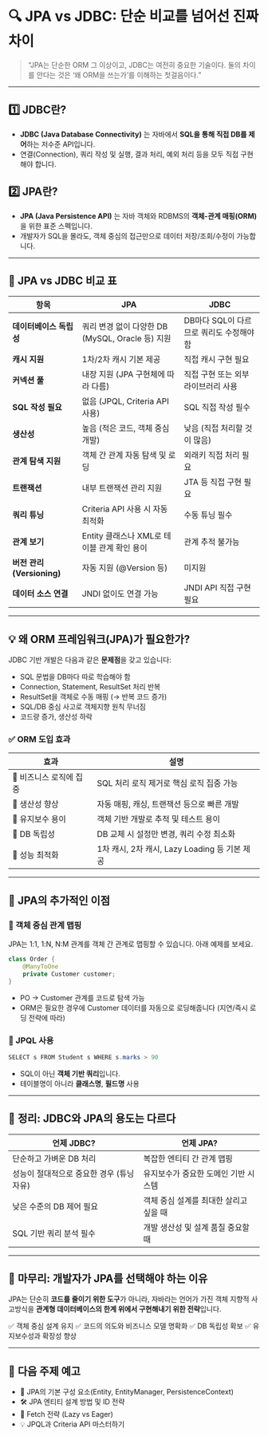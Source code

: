 # 🔍 JPA vs JDBC: 단순 비교를 넘어선 진짜 차이

> “JPA는 단순한 ORM 그 이상이고, JDBC는 여전히 중요한 기술이다. 둘의 차이를 안다는 것은 ‘왜 ORM을 쓰는가’를 이해하는 첫걸음이다.”

---

## 1️⃣ JDBC란?

* **JDBC (Java Database Connectivity)** 는 자바에서 **SQL을 통해 직접 DB를 제어**하는 저수준 API입니다.
* 연결(Connection), 쿼리 작성 및 실행, 결과 처리, 예외 처리 등을 모두 직접 구현해야 합니다.

## 2️⃣ JPA란?

* **JPA (Java Persistence API)** 는 자바 객체와 RDBMS의 **객체-관계 매핑(ORM)** 을 위한 표준 스펙입니다.
* 개발자가 SQL을 몰라도, 객체 중심의 접근만으로 데이터 저장/조회/수정이 가능합니다.

---

## 🔁 JPA vs JDBC 비교 표

| 항목                     | JPA                                  | JDBC                      |
| ---------------------- | ------------------------------------ | ------------------------- |
| **데이터베이스 독립성**         | 쿼리 변경 없이 다양한 DB (MySQL, Oracle 등) 지원 | DB마다 SQL이 다르므로 쿼리도 수정해야 함 |
| **캐시 지원**              | 1차/2차 캐시 기본 제공                       | 직접 캐시 구현 필요               |
| **커넥션 풀**              | 내장 지원 (JPA 구현체에 따라 다름)               | 직접 구현 또는 외부 라이브러리 사용      |
| **SQL 작성 필요**          | 없음 (JPQL, Criteria API 사용)           | SQL 직접 작성 필수              |
| **생산성**                | 높음 (적은 코드, 객체 중심 개발)                 | 낮음 (직접 처리할 것이 많음)         |
| **관계 탐색 지원**           | 객체 간 관계 자동 탐색 및 로딩                   | 외래키 직접 처리 필요              |
| **트랜잭션**               | 내부 트랜잭션 관리 지원                        | JTA 등 직접 구현 필요            |
| **쿼리 튜닝**              | Criteria API 사용 시 자동 최적화             | 수동 튜닝 필수                  |
| **관계 보기**              | Entity 클래스나 XML로 테이블 관계 확인 용이        | 관계 추적 불가능                 |
| **버전 관리 (Versioning)** | 자동 지원 (@Version 등)                   | 미지원                       |
| **데이터 소스 연결**          | JNDI 없이도 연결 가능                       | JNDI API 직접 구현 필요         |

---

## 💡 왜 ORM 프레임워크(JPA)가 필요한가?

JDBC 기반 개발은 다음과 같은 **문제점**을 갖고 있습니다:

* SQL 문법을 DB마다 따로 학습해야 함
* Connection, Statement, ResultSet 처리 반복
* ResultSet을 객체로 수동 매핑 (→ 반복 코드 증가)
* SQL/DB 중심 사고로 객체지향 원칙 무너짐
* 코드량 증가, 생산성 하락

### ✅ ORM 도입 효과

| 효과             | 설명                                 |
| -------------- | ---------------------------------- |
| 🎯 비즈니스 로직에 집중 | SQL 처리 로직 제거로 핵심 로직 집중 가능          |
| 🚀 생산성 향상      | 자동 매핑, 캐싱, 트랜잭션 등으로 빠른 개발          |
| 🔧 유지보수 용이     | 객체 기반 개발로 추적 및 테스트 용이              |
| 🔄 DB 독립성      | DB 교체 시 설정만 변경, 쿼리 수정 최소화          |
| 💾 성능 최적화      | 1차 캐시, 2차 캐시, Lazy Loading 등 기본 제공 |

---

## 🧠 JPA의 추가적인 이점

### 🔸 객체 중심 관계 맵핑

JPA는 1:1, 1\:N, N\:M 관계를 객체 간 관계로 맵핑할 수 있습니다. 아래 예제를 보세요.

```java
class Order {
    @ManyToOne
    private Customer customer;
}
```

* PO → Customer 관계를 코드로 탐색 가능
* ORM은 필요한 경우에 Customer 데이터를 자동으로 로딩해줍니다 (지연/즉시 로딩 전략에 따라)

### 🔸 JPQL 사용

```java
SELECT s FROM Student s WHERE s.marks > 90
```

* SQL이 아닌 **객체 기반 쿼리**입니다.
* 테이블명이 아니라 **클래스명**, **필드명** 사용

---

## 🧪 정리: JDBC와 JPA의 용도는 다르다

| 언제 JDBC?                 | 언제 JPA?                |
| ------------------------ | ---------------------- |
| 단순하고 가벼운 DB 처리           | 복잡한 엔티티 간 관계 맵핑        |
| 성능이 절대적으로 중요한 경우 (튜닝 자유) | 유지보수가 중요한 도메인 기반 시스템   |
| 낮은 수준의 DB 제어 필요          | 객체 중심 설계를 최대한 살리고 싶을 때 |
| SQL 기반 쿼리 분석 필수          | 개발 생산성 및 설계 품질 중요할 때   |

---

## 📌 마무리: 개발자가 JPA를 선택해야 하는 이유

JPA는 단순히 **코드를 줄이기 위한 도구**가 아니라, 자바라는 언어가 가진 객체 지향적 사고방식을 **관계형 데이터베이스의 한계 위에서 구현해내기 위한 전략**입니다.

✅ 객체 중심 설계 유지
✅ 코드의 의도와 비즈니스 모델 명확화
✅ DB 독립성 확보
✅ 유지보수성과 확장성 향상

---

## 📎 다음 주제 예고

* 🧱 JPA의 기본 구성 요소(Entity, EntityManager, PersistenceContext)
* 🛠️ JPA 엔티티 설계 방법 및 ID 전략
* 🔄 Fetch 전략 (Lazy vs Eager)
* 💡 JPQL과 Criteria API 마스터하기

